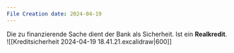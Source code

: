 ```yaml
---
File Creation date: 2024-04-19
---
```

Die zu finanzierende Sache dient der Bank als Sicherheit.
Ist ein **Realkredit**.
![[Kreditsicherheit 2024-04-19 18.41.21.excalidraw|600]]